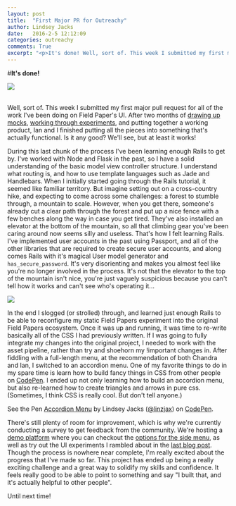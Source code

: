 ```yaml
---
layout: post
title:  "First Major PR for Outreachy"
author: Lindsey Jacks
date:   2016-2-5 12:12:09
categories: outreachy
comments: True
excerpt: "<p>It's done! Well, sort of. This week I submitted my first major pull request for all of the work I've been doing on Field Paper's UI. After two months of drawing up mocks, working through experiments, and putting together a working product, Ian and I finished putting all the pieces into something that's actually functional. Is it any good? We'll see, but at least it works!</p>"
---
```


#__It's done!__

<div class='blog-image'><img src='https://camo.githubusercontent.com/106be48a5af95926193a9f17d5af81889a1d0ea6/687474703a2f2f692e696d6775722e636f6d2f6771305646444e2e706e67'></div>
<br />

Well, sort of. This week I submitted my first major pull request for all of the work I've been doing on Field Paper's UI. After two months of [drawing up mocks](http://linzjax.github.io/outreachy/2015/12/24/research-rethink-redesign.html), [working through experiments](http://linzjax.github.io/outreachy/2016/01/08/outreachy-and-the-messy-reality-of-ui.html), and putting together a working product, Ian and I finished putting all the pieces into something that's actually functional. Is it any good? We'll see, but at least it works!

During this last chunk of the process I've been learning enough Rails to get by. I've worked with Node and Flask in the past, so I have a solid understanding of the basic model view controller structure. I understand what routing is, and how to use template languages such as Jade and Handlebars. When I initially started going through the Rails tutorial, it seemed like familiar territory. But imagine setting out on a cross-country hike, and expecting to come across some challenges: a forest to stumble through, a mountain to scale. However, when you get there, someone's already cut a clear path through the forest and put up a nice fence with a few benches along the way in case you get tired. They've also installed an elevator at the bottom of the mountain, so all that climbing gear you've been caring around now seems silly and useless. That's how I felt learning Rails. I've implemented user accounts in the past using Passport, and all of the other libraries that are required to create secure user accounts, and along comes Rails with it's magical User model generator and `has_secure_password`. It's very disorienting and makes you almost feel like you're no longer involved in the process. It's not that the elevator to the top of the mountain isn't nice, you're just vaguely suspicious because you can't tell how it works and can't see who's operating it...

<div class='blog-image-small'><img src='http://cdn02.wallpapersonweb.com/media/w1920x1080/cartoons2/27941-suspicious-fry-futurama-cartoon-desktop-wallpaper-1920x1080.jpg'></div>

In the end I slogged (or strolled) through, and learned just enough Rails to be able to reconfigure my static Field Papers experiment into the original Field Papers ecosystem. Once it was up and running, it was time to re-write basically all of the CSS I had previously written. If I was going to fully integrate my changes into the original project, I needed to work with the asset pipeline, rather than try and shoehorn my !important changes in. After fiddling with a full-length menu, at the recommendation of both Chandra and Ian, I switched to an accordion menu. One of my favorite things to do in my spare time is learn how to build fancy things in CSS from other people on [CodePen](http://codepen.io/). I ended up not only learning how to build an accordion menu, but also re-learned how to create triangles and arrows in pure css. (Sometimes, I think CSS is really cool. But don't tell anyone.)

<p data-height="429" data-theme-id="0" data-slug-hash="jWZrwq" data-default-tab="result" data-user="linzjax" class='codepen'>See the Pen <a href='http://codepen.io/linzjax/pen/jWZrwq/'>Accordion Menu</a> by Lindsey Jacks (<a href='http://codepen.io/linzjax'>@linzjax</a>) on <a href='http://codepen.io'>CodePen</a>.</p>
<script async src="//assets.codepen.io/assets/embed/ei.js"></script>

There's still plenty of room for improvement, which is why we're currently conducting a survey to get feedback from the community. We're hosting a [demo platform](http://fieldpapers-demo.cadasta.org/) where you can checkout the [options for the side menu](https://github.com/Cadasta/fieldpapers/wiki/Field-Papers-Menu-Mock-ups), as well as try out the UI experiments I rambled about in the [last blog post](http://linzjax.github.io/outreachy/2016/01/08/outreachy-and-the-messy-reality-of-ui.html). Though the process is nowhere near complete, I'm really excited about the progress that I've made so far. This project has ended up being a really exciting challenge and a great way to solidify my skills and confidence. It feels really good to be able to point to something and say "I built that, and it's actually helpful to other people".

Until next time!